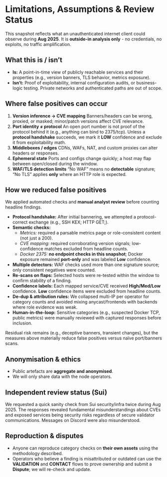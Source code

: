 # Limitations, Assumptions & Review Status

This snapshot reflects what an unauthenticated internet client could observe during **Aug 2025**. It is **outside-in analysis only** - no credentials, no exploits, no traffic amplification.

## What this is / isn’t

- **Is:** A point-in-time view of publicly reachable services and their properties (e.g., version banners, TLS behavior, metrics exposure).
- **Isn’t:** Proof of exploitability, internal configuration audits, or business-logic testing. Private networks and authenticated paths are out of scope.

## Where false positives can occur

1. **Version inference → CVE mapping**
Banners/headers can be wrong, proxied, or masked; minor/patch versions affect CVE relevance.
2. **Port identity ≠ protocol**
An open port number is not proof of the protocol behind it (e.g., anything can bind to 2375/tcp). Unless a **protocol handshake** succeeds, we mark it **LOW** confidence and exclude it from exploitability math.
3. **Middleboxes / edges**
CDNs, WAFs, NAT, and custom proxies can alter headers or responses.
4. **Ephemeral state**
Ports and configs change quickly; a host may flap between open/closed during the window.
5. **WAF/TLS detection limits**
“No WAF” means no **detectable** signature; “No TLS” applies **only** where an HTTP role is expected.

## How we reduced false positives

We applied automated checks and **manual analyst review** before counting headline findings.

- **Protocol handshake:** After initial bannering, we attempted a protocol-correct exchange (e.g., SSH KEX; HTTP GET;).
- **Semantic checks:**
    - *Metrics:* required a parsable metrics page or role-consistent content (not just a 200).
    - *CVE mapping:* required corroborating version signals; low-confidence matches excluded from headline counts.
    - *Docker 2375:* **no endpoint checks in this snapshot**; Docker exposure remained **port-only** and was labeled **Low** confidence.
- **Multiple detectors:** WAF checks used more than one signature source; only consistent negatives were counted.
- **Re-scans on flaps:** Selected hosts were re-tested within the window to confirm stability of a finding.
- **Confidence labels:** Each mapped service/CVE received **High/Med/Low** confidence. **Low** confidence items were excluded from headline counts.
- **De-dup & attribution rules:** We collapsed multi-IP per operator for category counts and avoided mixing anycast/frontends with backends where role evidence was weak.
- **Human-in-the-loop:** Sensitive categories (e.g., suspected Docker TCP, public metrics) were manually reviewed with captured responses before inclusion.

Residual risk remains (e.g., deceptive banners, transient changes), but the measures above materially reduce false positives versus naïve port/banners scans.

## Anonymisation & ethics

- Public artefacts are **aggregate and anonymised**.
- We will only share data with the node operators.

## Independent review status (Sui)

We requested a quick sanity check from Sui security/infra twice during Aug 2025. The responses revealed fundamental misunderstandings about CVEs and exposed services being security risks regardless of secure validator communications. Messages on Discord were also misunderstood.

## Reproduction & disputes

- Anyone can reproduce category checks on **their own assets** using the methodology described.
- Operators who believe a finding is misattributed or outdated can use the **VALIDATION** and **CONTACT** flows to prove ownership and submit a **Dispute**; we will re-check and update.
